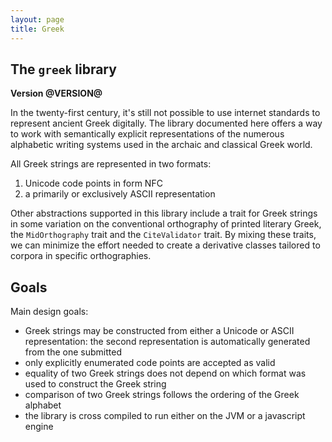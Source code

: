 ```yaml
---
layout: page
title: Greek
---
```


## The `greek` library

**Version @VERSION@**

In the twenty-first century, it's still not possible to use internet standards to represent ancient Greek digitally.  The library documented here offers a way to work with semantically explicit representations of the numerous alphabetic writing systems used in the archaic and classical Greek world.

All Greek strings are represented in two formats:

1.  Unicode code points in form NFC
2.  a primarily or exclusively ASCII representation


Other abstractions supported in this library include a trait for Greek strings in some variation on the conventional  orthography of printed literary Greek, the `MidOrthography` trait and the `CiteValidator`  trait.  By mixing these traits, we can minimize the effort needed to create a derivative classes tailored to corpora in specific orthographies.


## Goals

Main design goals:

-   Greek strings may be constructed from either a Unicode or ASCII representation: the second representation is automatically generated from the one submitted
-   only explicitly enumerated code points are accepted as valid
-   equality of two Greek strings does not depend on which format was used to construct the Greek string
-   comparison of two Greek strings follows the ordering of the Greek alphabet
-   the library is cross compiled to run either on the JVM or a javascript engine

